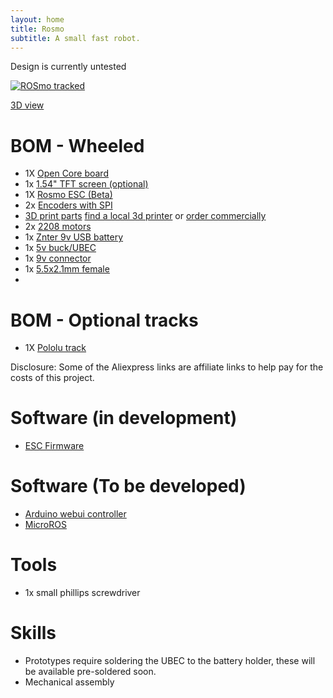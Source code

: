 ```yaml
---
layout: home
title: Rosmo
subtitle: A small fast robot.
---
```


Design is currently untested

 [![ROSmo tracked](https://raw.githubusercontent.com/rosmo-robot/Rosmo_3D/main/V2/dev/rosmov2.png)](https://cad.onshape.com/documents/6b861a71bc71caf4bd6f61a4/w/d5107e5cf9c4df80df511b6f/e/c2d820c164333a28e5d3a405?renderMode=0&uiState=628226d59da9664e0b740161)

[3D view](https://cad.onshape.com/documents/6b861a71bc71caf4bd6f61a4/w/d5107e5cf9c4df80df511b6f/e/c2d820c164333a28e5d3a405?renderMode=0&uiState=628226d59da9664e0b740161)

# BOM - Wheeled

* 1X [Open Core board](https://github.com/rosmo-robot/Open-Core-M5stack#readme)
* 1x [1.54" TFT screen (optional)](https://www.aliexpress.com/item/32859772356.html)
* 1X [Rosmo ESC (Beta)](https://github.com/rosmo-robot/Rosmo_ESC#readme)
* 2x [Encoders with SPI](https://www.tindie.com/products/smallrobots/as5048a-encoder-board-for-robots-motor-control/) 
* [3D print parts](https://github.com/rosmo-robot/Rosmo_3D/tree/main/V2) [find a local 3d printer](https://www.prusaprinters.org/world) or [order commercially](https://craftcloud3d.com/offer/fe3619b0-f710-4639-9112-3a63e40b91a9?utm_campaign=shareable_cart)
* 2x [2208 motors](https://www.aliexpress.com/wholesale?catId=0&initiative_id=SB_20220504143525&SearchText=gb2208+motor&spm=a2g0o.productlist.1000002.0)
* 1x [Znter 9v USB battery](https://s.click.aliexpress.com/e/_ABWOhg)
* 1x [5v buck/UBEC](https://www.aliexpress.com/item/1005003787729284.html)
* 1x [9v connector](https://www.aliexpress.com/item/1005003207076823.html)
* 1x [5.5x2.1mm female](https://www.aliexpress.com/item/32825731156.html)
* 
# BOM - Optional tracks

* 1X [Pololu track](https://www.pololu.com/product/3034)

Disclosure: Some of the Aliexpress links are affiliate links to help pay for the costs of this project.

# Software (in development)

* [ESC Firmware](https://github.com/rosmo-robot/Rosmo_ESC_firmware)

# Software (To be developed)

* [Arduino webui controller](https://github.com/rosmo-robot/Arduino-webui-rover-tank)
* [MicroROS](https://github.com/rosmo-robot/Rosmo_ROS2_Diffdrive#readme)

# Tools
* 1x small phillips screwdriver

# Skills
* Prototypes require soldering the UBEC to the battery holder, these will be available pre-soldered soon.
* Mechanical assembly

